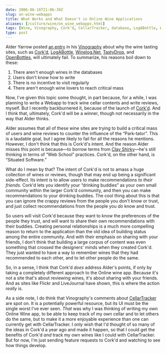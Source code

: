```yaml
--- 
date: 2006-06-16T21:06:39Z
slug: on-wine-webapps
title: What Works and What Doesn't in Online Wine Applications
aliases: [/culture/wine/on_wine_webapps.html]
tags: [Wine, Vinography, Cork’d, CellarTracker, database, LogABottle, Winelog, TastyDrop, OpenBottles]
type: post
---
```


Alder Yarrow posted [an entry] in his [Vinography] about why the wine tasting
sites, such as [Cork'd], [LogABottle], [Winelog.Net], [TastyDrop], and
[OpenBottles], will ultimately fail. To summarize, his reasons boil down to
these:

1.  There aren't enough wines in the databases
2.  Users don't know how to write
3.  There is no incentive to visit regularly
4.  There aren't enough wine lovers to reach critical mass

Now, I've given this topic some thought, in part because, for a while, I was
planning to write a Webapp to track wine cellar contents and write reviews,
myself. But I recently backburnered it, because of the launch of [Cork'd]. And I
think that, ultimately, Cork'd will be a winner, though not necessarily in the
way that Alder thinks.

Alder assumes that all of these wine sites are trying to build a critical mass
of users and wine reviews to counter the influence of the “Park-tator”. This is
a laudable goal, but I agree likely to fail for all the reasons he mentions.
However, I don't think that this is Cork'd's intent. And the reason Alder misses
this point is because—to borrow terms from [Clay Shirky]—he's still thinking in
terms of “Web School” practices. Cork'd, on the other hand, is “Situated
Software.”

What do I mean by that? The intent of Cork'd is not to amass a huge collection
of wines or reviews, though that may end up being a significant side-effect. Its
intent is to allow users to make recommendations *to their friends.* Cork'd lets
you identify your “drinking buddies” as your own small community within the
larger Cork'd community, and then you can make recommendations to your drinking
buddies. The cool thing about this is that you can ignore the crappy reviews
from the people you don't know or trust, and just collect recommendations from
the people you *do* know and trust.

So users will visit Cork'd because they want to know the preferences of the
people they trust, and will want to share their own recommendations with their
buddies. Creating personal relationships is a much more compelling reason to
return to the application than the old idea of building status among the entire
community. And with their emphasis on sharing with your friends, I don't think
that building a large corpus of content was even something that crossed the
designers' minds when they created Cork'd. They just wanted to have a way to
remember wines that they had recommended to each other, and to let other people
do the same.

So, in a sense, I think that Cork'd *does* address Alder's points, if only by
taking a completely different approach to the Online wine app. Because it's not
a site that's about reviewing wines, it's about sharing with your friends. And
as sites like Flickr and LiveJournal have shown, this is where the action
*really* is.

As a side note, I do think that Vinography's comments about [CellarTracker] are
spot on. It is a potentially powerful resource, but its UI must be the single
worst I've ever seen. *That* was why I was thinking of writing my own Online
Wine app, to be able to keep track of my own cellar and to let others do the
same, but to make it a more enjoyable experience than one can currently get with
CellarTracker. I only wish that I'd thought of so many of the ideas in Cork'd a
year ago and made it happen, so that I could get the benefits of Cork'd *and*
track my own wines like I could with CellarTracker. But for now, I'm just
sending feature requests to Cork'd and watching to see how things develop.

  [an entry]: http://www.vinography.com/archives/2006/06/why_community_tasting_note_sit.html
    "Why Community Tasting Note Sites Will Fail"
  [Vinography]: http://www.vinography.com/ "Vinography: A Wine Blog"
  [Cork'd]: http://www.corkd.com/
  [LogABottle]: http://logabottle.com/home/index.php
  [Winelog.Net]: http://www.winelog.net/
  [TastyDrop]: http://www.tastydrop.com/
  [OpenBottles]: http://www.openbottles.com/
  [Clay Shirky]: http://www.shirky.com/writings/situated_software.html
    "Clay Shirky: “Situated Software”"
  [CellarTracker]: http://cellartracker.com/ "CellarTracker"
